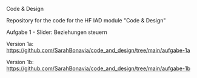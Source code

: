 Code & Design

Repository for the code for the HF IAD module "Code & Design"

Aufgabe 1 - Slider: Beziehungen steuern

Version 1a:  
https://github.com/SarahBonavia/code_and_design/tree/main/aufgabe-1a
    
Version 1b:
https://github.com/SarahBonavia/code_and_design/tree/main/aufgabe-1b 
